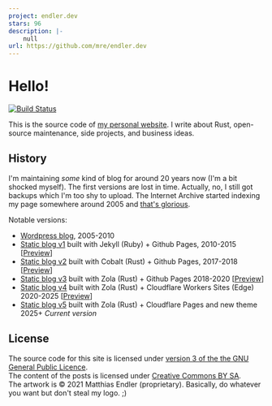 ```yaml
---
project: endler.dev
stars: 96
description: |-
    null
url: https://github.com/mre/endler.dev
---
```


# Hello!

[![Build Status](https://github.com/mre/endler.dev/actions/workflows/ci.yml/badge.svg)](https://github.com/mre/endler.dev/actions/workflows/ci.yml)

This is the source code of [my personal website](https://endler.dev). I write about Rust, open-source maintenance, side projects, and business ideas.

## History

I'm maintaining _some_ kind of blog for around 20 years now (I'm a bit shocked
myself). The first versions are lost in time. Actually, no, I still got backups
which I'm too shy to upload. The Internet Archive started indexing my page
somewhere around 2005 and [that's
glorious](https://web.archive.org/web/20050203114107/http://www.matthias-endler.de/).

Notable versions:

- [Wordpress blog](https://web.archive.org/web/20070213064114/http://matthias-endler.de/), 2005-2010
- [Static blog v1](https://github.com/mre/mre.github.io.v1) built with Jekyll (Ruby) + Github Pages, 2010-2015
  [[Preview](https://web.archive.org/web/20120302065002/http://www.matthias-endler.de/)]
- [Static blog v2](https://github.com/mre/mre.github.io.v2) built with Cobalt (Rust) + Github Pages, 2017-2018
  [[Preview](https://web.archive.org/web/20180402070633/https://matthias-endler.de/)]
- [Static blog v3](https://github.com/mre/mre.github.io.v3) built with Zola (Rust) + Github Pages 2018-2020
  [[Preview](https://web.archive.org/web/20200707132710/https://endler.dev/)]
- [Static blog v4](https://github.com/mre/endler.dev/tree/v4) built with Zola (Rust) + Cloudflare Workers Sites (Edge) 2020-2025
  [[Preview](https://web.archive.org/web/20250421175356/https://endler.dev/)]
- [Static blog v5](https://github.com/mre/endler.dev) built with Zola (Rust) + Cloudflare Pages and new theme 2025+ _Current version_

## License

The source code for this site is licensed under [version 3 of the the GNU
General Public Licence](https://www.gnu.org/licenses/gpl-3.0.en.html).  
The content of the posts is licensed under [Creative Commons BY
SA](https://creativecommons.org/licenses/by-sa/3.0/).  
The artwork is &copy; 2021 Matthias Endler (proprietary). Basically, do whatever
you want but don't steal my logo. ;)

